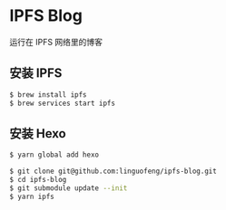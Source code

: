 # IPFS Blog

运行在 IPFS 网络里的博客

## 安装 IPFS

```bash
$ brew install ipfs
$ brew services start ipfs
```

## 安装 Hexo

```bash
$ yarn global add hexo
```

```bash
$ git clone git@github.com:linguofeng/ipfs-blog.git
$ cd ipfs-blog
$ git submodule update --init
$ yarn ipfs
```
